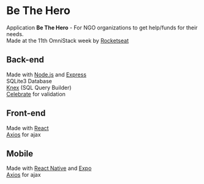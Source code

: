 # Be The Hero

Application **Be The Hero** - For NGO organizations to get help/funds for their needs.   
Made at the 11th OmniStack week by [Rocketseat](https://rocketseat.com.br/)

## Back-end

Made with [Node.js](https://nodejs.org/en/) and [Express](https://expressjs.com/)   
SQLite3 Database   
[Knex](https://knexjs.org/) (SQL Query Builder)   
[Celebrate](https://github.com/arb/celebrate) for validation   

## Front-end

Made with [React](https://reactjs.org/)   
[Axios](https://github.com/axios/axios) for ajax   

## Mobile

Made with [React Native](https://reactnative.dev/) and [Expo](https://expo.io/)   
[Axios](https://github.com/axios/axios) for ajax  
